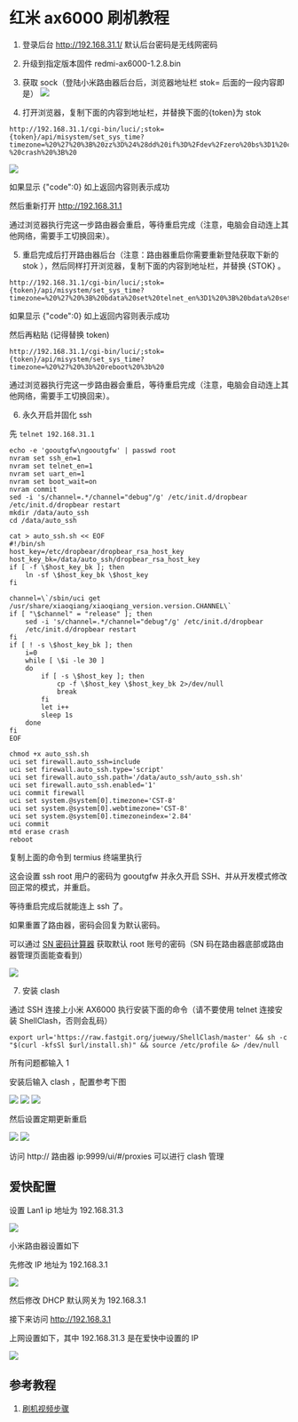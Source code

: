 # 红米 ax6000 刷机教程

1. 登录后台 http://192.168.31.1/ 默认后台密码是无线网密码

2. 升级到指定版本固件 redmi-ax6000-1.2.8.bin

3. 获取 sock（登陆小米路由器后台后，浏览器地址栏 stok= 后面的一段内容即是）
   ![](./img/2022-11-19-00-23-06-image.png)

4. 打开浏览器，复制下面的内容到地址栏，并替换下面的{token}为 stok

```
http://192.168.31.1/cgi-bin/luci/;stok={token}/api/misystem/set_sys_time?timezone=%20%27%20%3B%20zz%3D%24%28dd%20if%3D%2Fdev%2Fzero%20bs%3D1%20count%3D2%202%3E%2Fdev%2Fnull%29%20%3B%20printf%20%27%A5%5A%25c%25c%27%20%24zz%20%24zz%20%7C%20mtd%20write%20-%20crash%20%3B%20
```

![](/Users/z/Downloads/ax6000/img/2022-11-19-00-25-21-image.png)

如果显示 {"code":0} 如上返回内容则表示成功

然后重新打开 http://192.168.31.1

通过浏览器执行完这一步路由器会重启，等待重启完成（注意，电脑会自动连上其他网络，需要手工切换回来）。

5. 重启完成后打开路由器后台（注意：路由器重启你需要重新登陆获取下新的 stok ），然后同样打开浏览器，复制下面的内容到地址栏，并替换 {STOK} 。

```
http://192.168.31.1/cgi-bin/luci/;stok={token}/api/misystem/set_sys_time?timezone=%20%27%20%3B%20bdata%20set%20telnet_en%3D1%20%3B%20bdata%20set%20ssh_en%3D1%20%3B%20bdata%20set%20uart_en%3D1%20%3B%20bdata%20commit%20%3B%20
```

如果显示 {"code":0} 如上返回内容则表示成功

然后再粘贴 (记得替换 token)

```
http://192.168.31.1/cgi-bin/luci/;stok={token}/api/misystem/set_sys_time?timezone=%20%27%20%3b%20reboot%20%3b%20
```

通过浏览器执行完这一步路由器会重启，等待重启完成（注意，电脑会自动连上其他网络，需要手工切换回来）。

6. 永久开启并固化 ssh

先 `telnet 192.168.31.1`

```
echo -e 'gooutgfw\ngooutgfw' | passwd root
nvram set ssh_en=1
nvram set telnet_en=1
nvram set uart_en=1
nvram set boot_wait=on
nvram commit
sed -i 's/channel=.*/channel="debug"/g' /etc/init.d/dropbear
/etc/init.d/dropbear restart
mkdir /data/auto_ssh
cd /data/auto_ssh

cat > auto_ssh.sh << EOF
#!/bin/sh
host_key=/etc/dropbear/dropbear_rsa_host_key
host_key_bk=/data/auto_ssh/dropbear_rsa_host_key
if [ -f \$host_key_bk ]; then
    ln -sf \$host_key_bk \$host_key
fi

channel=\`/sbin/uci get /usr/share/xiaoqiang/xiaoqiang_version.version.CHANNEL\`
if [ "\$channel" = "release" ]; then
    sed -i 's/channel=.*/channel="debug"/g' /etc/init.d/dropbear
    /etc/init.d/dropbear restart
fi
if [ ! -s \$host_key_bk ]; then
    i=0
    while [ \$i -le 30 ]
    do
        if [ -s \$host_key ]; then
            cp -f \$host_key \$host_key_bk 2>/dev/null
            break
        fi
        let i++
        sleep 1s
    done
fi
EOF

chmod +x auto_ssh.sh
uci set firewall.auto_ssh=include
uci set firewall.auto_ssh.type='script'
uci set firewall.auto_ssh.path='/data/auto_ssh/auto_ssh.sh'
uci set firewall.auto_ssh.enabled='1'
uci commit firewall
uci set system.@system[0].timezone='CST-8'
uci set system.@system[0].webtimezone='CST-8'
uci set system.@system[0].timezoneindex='2.84'
uci commit
mtd erase crash
reboot
```

复制上面的命令到 termius 终端里执行

这会设置 ssh root 用户的密码为 gooutgfw 
并永久开启 SSH、并从开发模式修改回正常的模式，并重启。

等待重启完成后就能连上 ssh 了。

如果重置了路由器，密码会回复为默认密码。

可以通过 [SN 密码计算器](./SN.zip) 获取默认 root 账号的密码（SN 码在路由器底部或路由器管理页面能查看到）

![](https://raw.githubusercontent.com/gcxfd/img/gh-pages/qu0JKj.png)

7. 安装 clash

通过 SSH 连接上小米 AX6000 执行安装下面的命令（请不要使用 telnet 连接安装 ShellClash，否则会乱码）

```
export url='https://raw.fastgit.org/juewuy/ShellClash/master' && sh -c "$(curl -kfsSl $url/install.sh)" && source /etc/profile &> /dev/null
```

所有问题都输入 1

安装后输入 clash ，配置参考下图

![](https://raw.githubusercontent.com/gcxfd/img/gh-pages/UlAP62.png)
![](https://raw.githubusercontent.com/gcxfd/img/gh-pages/kO1kNp.png)
![](https://raw.githubusercontent.com/gcxfd/img/gh-pages/RytDcr.png)

然后设置定期更新重启

![](https://raw.githubusercontent.com/gcxfd/img/gh-pages/vU9H9f.png)
![](https://raw.githubusercontent.com/gcxfd/img/gh-pages/JXMfDQ.png)

访问 http:// 路由器 ip:9999/ui/#/proxies 可以进行 clash 管理

## 爱快配置

设置 Lan1 ip 地址为 192.168.31.3

![](https://raw.githubusercontent.com/gcxfd/img/gh-pages/VM1I5d.png)

小米路由器设置如下

先修改 IP 地址为 192.168.3.1

![](https://raw.githubusercontent.com/gcxfd/img/gh-pages/sKc02c.png)

然后修改 DHCP 默认网关为 192.168.3.1

接下来访问 http://192.168.3.1

上网设置如下，其中 192.168.31.3 是在爱快中设置的 IP

![](https://raw.githubusercontent.com/gcxfd/img/gh-pages/fjVdxf.png)

## 参考教程

1. [刷机视频步骤](https://www.youtube.com/watch?v=AkBrLBjpc_k)
